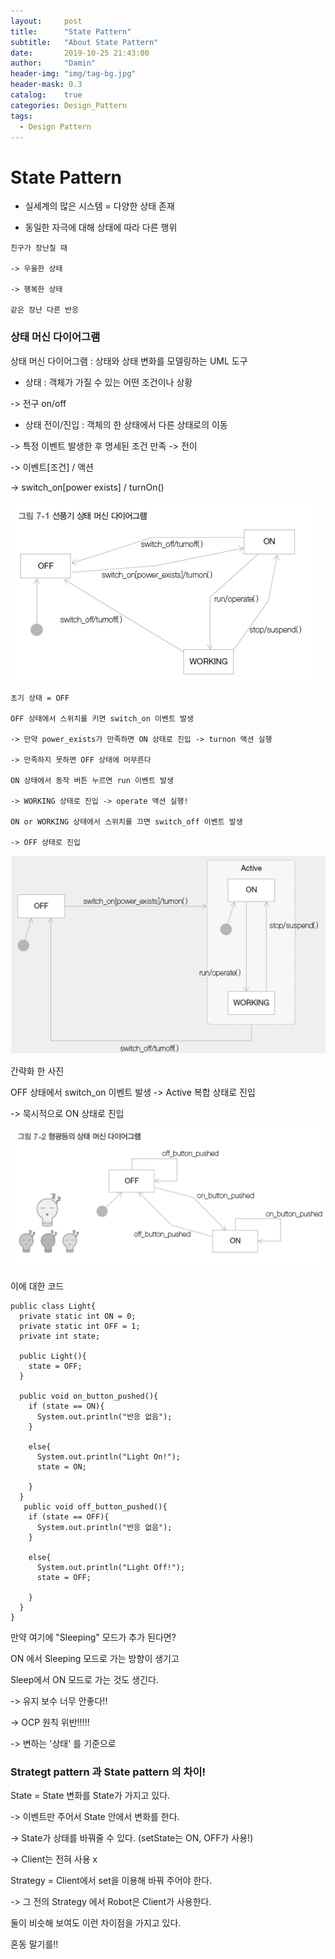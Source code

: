 ```yaml
---
layout:     post
title:      "State Pattern"
subtitle:   "About State Pattern"
date:       2019-10-25 21:43:00
author:     "Damin"
header-img: "img/tag-bg.jpg"
header-mask: 0.3
catalog:    true
categories: Design_Pattern
tags:
  - Design Pattern
---
```


# State Pattern

- 실세계의 많은 시스템 = 다양한 상태 존재

- 동일한 자극에 대해 상태에 따라 다른 행위

~~~
친구가 장난칠 때

-> 우울한 상태

-> 행복한 상태

같은 장난 다른 반응
~~~

### 상태 머신 다이어그램

상태 머신 다이어그램 : 상태와 상태 변화를 모델링하는 UML 도구

- 상태 : 객체가 가질 수 있는 어떤 조건이나 상황

-> 전구 on/off

- 상태 전이/진입 : 객체의 한 상태에서 다른 상태로의 이동

-> 특정 이벤트 발생한 후 명세된 조건 만족 -> 전이

-> 이벤트[조건] / 액션

-> switch_on[power exists] / turnOn()

![그림7-1](/img/in-post/Software/그림7-1.PNG)<br>

~~~
초기 상태 = OFF

OFF 상태에서 스위치를 키면 switch_on 이벤트 발생

-> 만약 power_exists가 만족하면 ON 상태로 진입 -> turnon 액션 실행

-> 만족하지 못하면 OFF 상태에 머무른다

ON 상태에서 동작 버튼 누르면 run 이벤트 발생

-> WORKING 상태로 진입 -> operate 액션 실행!

ON or WORKING 상태에서 스위치를 끄면 switch_off 이벤트 발생

-> OFF 상태로 진입

~~~

![그림7-2](/img/in-post/Software/그림7-2.PNG)<br>

간략화 한 사진

OFF 상태에서 switch_on 이벤트 발생 -> Active 복합 상태로 진입

-> 묵시적으로 ON 상태로 진입

![그림7-3](/img/in-post/Software/그림7-3.PNG)<br>

이에 대한 코드

~~~
public class Light{
  private static int ON = 0;
  private static int OFF = 1;
  private int state;
  
  public Light(){
    state = OFF;
  }
  
  public void on_button_pushed(){
    if (state == ON){
      System.out.println("반응 없음");
    }
    
    else{
      System.out.println("Light On!");
      state = ON;
      
    }
  }
   public void off_button_pushed(){
    if (state == OFF){
      System.out.println("반응 없음");
    }
    
    else{
      System.out.println("Light Off!");
      state = OFF;
      
    }
  }
}
~~~

만약 여기에 "Sleeping" 모드가 추가 된다면?

ON 에서 Sleeping 모드로 가는 방향이 생기고

Sleep에서 ON 모드로 가는 것도 생긴다.

-> 유지 보수 너무 안좋다!!

-> OCP 원칙 위반!!!!!

-> 변하는 '상태' 를 기준으로 


### Strategt pattern 과 State pattern 의 차이!

State = State 변화를 State가 가지고 있다.

-> 이벤트만 주어서 State 안에서 변화를 한다.

-> State가 상태를 바꿔줄 수 있다. (setState는 ON, OFF가 사용!)

-> Client는 전혀 사용 x

Strategy = Client에서 set을 이용해 바꿔 주어야 한다.

-> 그 전의 Strategy 에서 Robot은 Client가 사용한다.

둘이 비슷해 보여도 이런 차이점을 가지고 있다.

혼동 말기를!!
